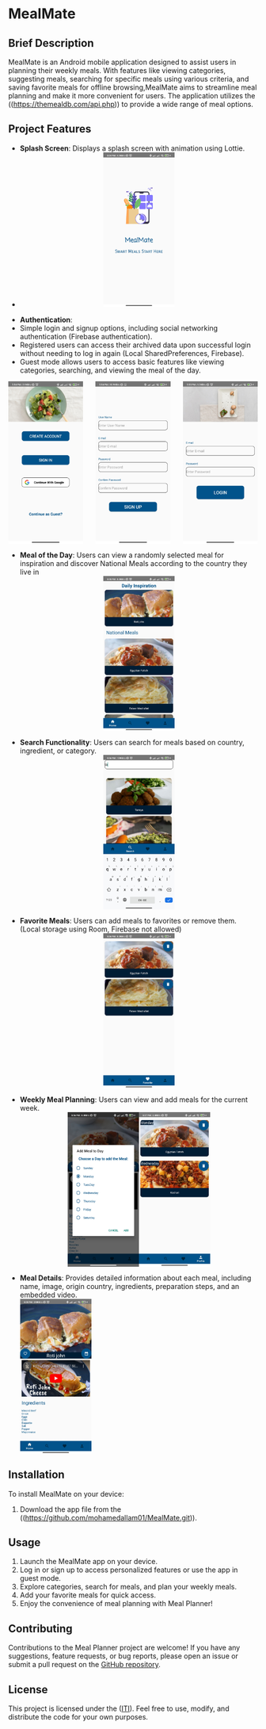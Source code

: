 # MealMate

## Brief Description
MealMate is an Android mobile application designed to assist users in planning their weekly meals. With features like viewing categories, suggesting meals, searching for specific meals using various criteria, and saving favorite meals for offline browsing,MealMate aims to streamline meal planning and make it more convenient for users. The application utilizes the ((https://themealdb.com/api.php)) to provide a wide range of meal options.

## Project Features
- **Splash Screen**: Displays a splash screen with animation using Lottie.
- 
  <div style="text-align: center;">
    <img src="https://github.com/mohamedallam01/MealMate/blob/master/screenshots/splash%20screen.jpg?raw=true" width="30%">
</div>


  - **Authentication**:
  - Simple login and signup options, including social networking authentication (Firebase authentication).
  - Registered users can access their archived data upon successful login without needing to log in again (Local SharedPreferences, Firebase).
  - Guest mode allows users to access basic features like viewing categories, searching, and viewing the meal of the day.

<div style="display:flex; justify-content:space-between;">
    <img src="https://github.com/mohamedallam01/MealMate/blob/master/screenshots/register_login.jpg?raw=true" width="30%">
    <img src="https://github.com/mohamedallam01/MealMate/blob/master/screenshots/registeration%20form.jpg?raw=true" width="30%">
    <img src="https://github.com/mohamedallam01/MealMate/blob/master/screenshots/login.jpg?raw=true" width="30%">
</div>

- **Meal of the Day**: Users can view a randomly selected meal for inspiration and discover National Meals according to the country they live in
  <div style="display:flex; justify-content:center">
    <img src="https://github.com/mohamedallam01/MealMate/blob/master/screenshots/home.jpg?raw=true" width="30%">
</div>

- **Search Functionality**: Users can search for meals based on country, ingredient, or category.
  <div style="display:flex; justify-content:center">
    <img src="https://github.com/mohamedallam01/MealMate/blob/master/screenshots/search.jpg?raw=true" width="30%">
</div>

- **Favorite Meals**: Users can add meals to favorites or remove them. (Local storage using Room, Firebase not allowed)
  <div style="display:flex; justify-content:center">
    <img src="https://github.com/mohamedallam01/MealMate/blob/master/screenshots/favorite.jpg?raw=true" width="30%">
</div>

- **Weekly Meal Planning**: Users can view and add meals for the current week.
  <div style="display:flex; justify-content:center">
     <img src="https://github.com/mohamedallam01/MealMate/blob/master/screenshots/days.jpg?raw=true" width="30%">
    <img src="https://github.com/mohamedallam01/MealMate/blob/master/screenshots/week%20plan.jpg?raw=true" width="30%">
</div>

- **Meal Details**: Provides detailed information about each meal, including name, image, origin country, ingredients, preparation steps, and an embedded video.
   <div style="display:flex; justify-content:space-between;">
    <img src="https://github.com/mohamedallam01/MealMate/blob/master/screenshots/details.jpg?raw=true" width="30%">
</div>




## Installation
To install MealMate on your device:

1. Download the app file from the ((https://github.com/mohamedallam01/MealMate.git)).


## Usage
1. Launch the MealMate app on your device.
2. Log in or sign up to access personalized features or use the app in guest mode.
3. Explore categories, search for meals, and plan your weekly meals.
4. Add your favorite meals for quick access.
5. Enjoy the convenience of meal planning with Meal Planner!

## Contributing
Contributions to the Meal Planner project are welcome! If you have any suggestions, feature requests, or bug reports, please open an issue or submit a pull request on the [GitHub repository](https://github.com/mohamedallam01/MealMate.git).

## License
This project is licensed under the ([ITI](https://iti.gov.eg/)). Feel free to use, modify, and distribute the code for your own purposes.
